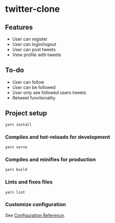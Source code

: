 # twitter-clone

## Features
- User can register
- User can login/logout
- User can post tweets
- View profile with tweets

## To-do
- User can follow
- User can be followed
- User only see followed users tweets
- Retweet functionality

## Project setup
```
yarn install
```

### Compiles and hot-reloads for development
```
yarn serve
```

### Compiles and minifies for production
```
yarn build
```

### Lints and fixes files
```
yarn lint
```

### Customize configuration
See [Configuration Reference](https://cli.vuejs.org/config/).

